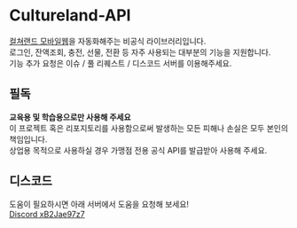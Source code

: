 # Cultureland-API
[컬쳐랜드 모바일웹](https://m.cultureland.co.kr/)을 자동화해주는 비공식 라이브러리입니다.<br>
로그인, 잔액조회, 충전, 선물, 전환 등 자주 사용되는 대부분의 기능을 지원합니다.<br>
기능 추가 요청은 이슈 / 풀 리퀘스트 / 디스코드 서버를 이용해주세요.

## 필독
**교육용 및 학습용으로만 사용해 주세요**<br>
이 프로젝트 혹은 리포지토리를 사용함으로써 발생하는 모든 피해나 손실은 모두 본인의 책임입니다.<br>
상업용 목적으로 사용하실 경우 가맹점 전용 공식 API를 발급받아 사용해 주세요.

## 디스코드
도움이 필요하시면 아래 서버에서 도움을 요청해 보세요!<br>
[Discord xB2Jae97z7](https://discord.gg/xB2Jae97z7)
